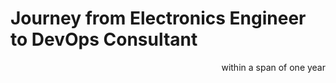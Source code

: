 # Journey from Electronics Engineer to DevOps Consultant
<p align = right> within a span of one year</p>


